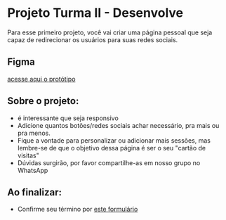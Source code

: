 # Projeto Turma II - Desenvolve 

Para esse primeiro projeto, você vai criar uma página pessoal que seja capaz de redirecionar os usuários para suas redes sociais.

## Figma
[acesse aqui o protótipo](https://www.figma.com/file/gF8jxgVueDK8BYgFCacHkd/Exercicio-Desenvolve-Turma-II?node-id=0%3A1&t=Oe4x8g9tAwlOmVr7-1)

## Sobre o projeto:
- é interessante que seja responsivo
- Adicione quantos botões/redes sociais achar necessário, pra mais ou pra menos.
- Fique a vontade para personalizar ou adicionar mais sessões, mas lembre-se de que o objetivo dessa página é ser o seu "cartão de visitas"
- Dúvidas surgirão, por favor compartilhe-as em nosso grupo no WhatsApp

## Ao finalizar:
- Confirme seu término por [este formulário](https://forms.gle/y6KMXAE8dvHrqxCe8)
